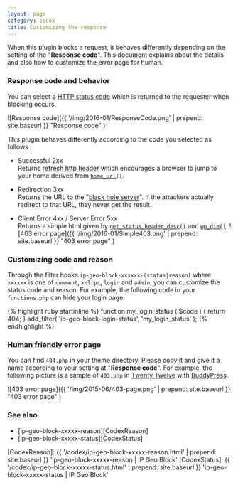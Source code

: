 ```yaml
---
layout: page
category: codex
title: Customizing the response
---
```


When this plugin blocks a request, it behaves differently depending on the 
setting of the "**Response code**". This document explains about the details 
and also how to customize the error page for human.

<!--more-->

### Response code and behavior ###

You can select a [HTTP status code][StatusCode] which is returned to the 
requester when blocking occurs.

![Response code]({{ '/img/2016-01/ResponseCode.png' | prepend: site.baseurl }}
 "Response code"
)

This plugin behaves differently according to the code you selected as follows :

- Successful 2xx  
  Returns [refresh http header][Refresh] which encourages a browser to jump to 
  your home derived from [`home_url()`][HomeURL].

- Redirection 3xx  
  Returns the URL to the "[black hole server][BlackHole]". If the attackers 
  actually redirect to that URL, they never get the result.

- Client Error 4xx / Server Error 5xx  
  Returns a simple html given by [`get_status_header_desc()`][GetStatus] and 
  [`wp_die()`][WP_DIE].
  ![403 error page]({{ '/img/2016-01/Simple403.png' | prepend: site.baseurl }}
   "403 error page"
  )

### Customizing code and reason ###

Through the filter hooks `ip-geo-block-xxxxxx-(status|reason)` where `xxxxxx` 
is one of `comment`, `xmlrpc`, `login` and `admin`, you can customize the 
status code and reason. For example, the following code in your `functions.php`
can hide your login page.

{% highlight ruby startinline %}
function my_login_status ( $code ) {
    return 404;
}
add_filter( 'ip-geo-block-login-status', 'my_login_status' );
{% endhighlight %}

### Human friendly error page ###

You can find `404.php` in your theme directory. Please copy it and give it a 
name according to your setting at "**Response code**". For example, the 
following picture is a sample of `403.php` in [Twenty Twelve][TwentyTwelve] 
with [BuddyPress][BuddyPress].

![403 error page]({{ '/img/2015-06/403-page.png' | prepend: site.baseurl }}
 "403 error page"
)

### See also ###

- [ip-geo-block-xxxxx-reason][CodexReason]
- [ip-geo-block-xxxxx-status][CodexStatus]

[IP-Geo-Block]: https://wordpress.org/plugins/ip-geo-block/ "WordPress › IP Geo Block « WordPress Plugins"
[StatusCode]:   http://tools.ietf.org/html/rfc2616#section-10 "RFC 2616 - Hypertext Transfer Protocol -- HTTP/1.1"
[Refresh]:      http://stackoverflow.com/questions/283752/refresh-http-header "'Refresh' HTTP header - Stack Overflow"
[HomeURL]:      https://codex.wordpress.org/Function_Reference/home_url "Function Reference/home url « WordPress Codex"
[BlackHole]:    http://blackhole.webpagetest.org/ "blackhole.webpagetest.org"
[WP_DIE]:       https://codex.wordpress.org/Function_Reference/wp_die "Function Reference/wp die « WordPress Codex"
[GetStatus]:    https://developer.wordpress.org/reference/functions/get_status_header_desc/ "WordPress › get_status_header_desc() | Function | WordPress Developer Resources"
[TwentyTwelve]: https://wordpress.org/themes/twentytwelve/ "WordPress › Twenty Twelve « Free WordPress Themes"
[BuddyPress]:   https://buddypress.org/ "BuddyPress.org"
[CodexReason]:  {{ '/codex/ip-geo-block-xxxxx-reason.html' | prepend: site.baseurl }} 'ip-geo-block-xxxxx-reason | IP Geo Block'
[CodexStatus]:  {{ '/codex/ip-geo-block-xxxxx-status.html' | prepend: site.baseurl }} 'ip-geo-block-xxxxx-status | IP Geo Block'
